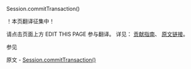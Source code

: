  Session.commitTransaction()

 ！本页翻译征集中！

请点击页面上方 EDIT THIS PAGE 参与翻译。
详见：
[贡献指南]( https://github.com/whaleal/MongoDB-Manual-zh/blob/master/CONTRIBUTING.md )、
[原文链接](  https://docs.mongodb.com/manual/reference/method/Session.commitTransaction/  )。

 参见

原文 - [Session.commitTransaction()]( https://docs.mongodb.com/manual/reference/method/Session.commitTransaction/ )

